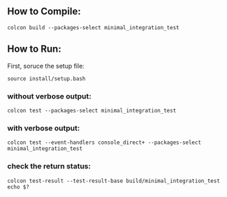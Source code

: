 
## How to Compile:
```
colcon build --packages-select minimal_integration_test
```

## How to Run:
First, soruce the setup file:
```
source install/setup.bash
```
### without verbose output:
```
colcon test --packages-select minimal_integration_test
```  
### with verbose output:
```
colcon test --event-handlers console_direct+ --packages-select minimal_integration_test
```
### check the return status:
```
colcon test-result --test-result-base build/minimal_integration_test
echo $?
```
